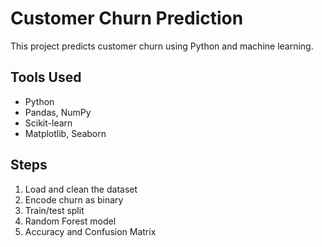 # Customer Churn Prediction

This project predicts customer churn using Python and machine learning.

## Tools Used
- Python
- Pandas, NumPy
- Scikit-learn
- Matplotlib, Seaborn

## Steps
1. Load and clean the dataset
2. Encode churn as binary
3. Train/test split
4. Random Forest model
5. Accuracy and Confusion Matrix
